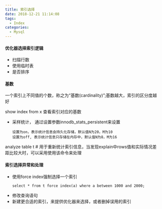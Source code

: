 ```yaml
---
title: 索引选择
date: 2018-12-21 11:14:08
tags:
  - Index
categories:
  - Mysql
---
```

#### 优化器选择索引逻辑
- 扫描行数
- 使用临时表
- 是否排序


#### 基数
一个索引上不同值的个数，称之为“基数(cardinality)”;基数越大，索引的区分度越好

show index from x 查看索引对应的基数

- 采样统计， 通过设置参数innodb_stats_persistent来设置
    ```
    设置为on，表示统计信息会持久化存储，默认值N为20，M为10
    设置为off, 表示统计信息只存储在内存中，默认值N为8，M为16
    ```
analyze table t # 用于重新统计索引信息，当发现explain中rows值和实际情况差距比较大时，可以采用使用该命令来处理

#### 索引选择异常和处理

- 使用force index强制选择一个索引
	```
    select * from t force index(a) where a between 1000 and 2000;
    ```
- 修改查询语句
- 新建更合适的索引，来提供优化器来选择，或者删掉误用的索引



















